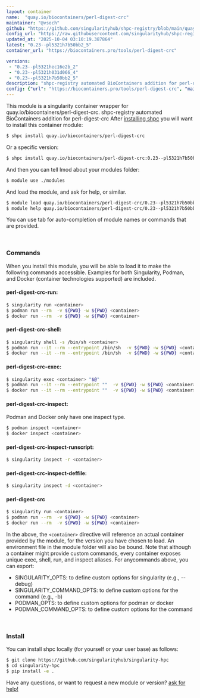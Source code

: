```yaml
---
layout: container
name:  "quay.io/biocontainers/perl-digest-crc"
maintainer: "@vsoch"
github: "https://github.com/singularityhub/shpc-registry/blob/main/quay.io/biocontainers/perl-digest-crc/container.yaml"
config_url: "https://raw.githubusercontent.com/singularityhub/shpc-registry/main/quay.io/biocontainers/perl-digest-crc/container.yaml"
updated_at: "2025-10-04 03:10:19.387864"
latest: "0.23--pl5321h7b50bb2_5"
container_url: "https://biocontainers.pro/tools/perl-digest-crc"

versions:
 - "0.23--pl5321hec16e2b_2"
 - "0.23--pl5321h031d066_4"
 - "0.23--pl5321h7b50bb2_5"
description: "shpc-registry automated BioContainers addition for perl-digest-crc"
config: {"url": "https://biocontainers.pro/tools/perl-digest-crc", "maintainer": "@vsoch", "description": "shpc-registry automated BioContainers addition for perl-digest-crc", "latest": {"0.23--pl5321h7b50bb2_5": "sha256:b4969fa35940b44f2a3dbccf8ed7444b2cef1319a91aead301cf0d118fb3ccb8"}, "tags": {"0.23--pl5321hec16e2b_2": "sha256:980dcd83f0f442d4e4db16bf476eed02493ead28e925c31b222a2dfb2acf95b3", "0.23--pl5321h031d066_4": "sha256:37459cf4d5af65211a23bd6a4731a122e81b7cc680c103bdcd46475776649676", "0.23--pl5321h7b50bb2_5": "sha256:b4969fa35940b44f2a3dbccf8ed7444b2cef1319a91aead301cf0d118fb3ccb8"}, "docker": "quay.io/biocontainers/perl-digest-crc"}
---
```


This module is a singularity container wrapper for quay.io/biocontainers/perl-digest-crc.
shpc-registry automated BioContainers addition for perl-digest-crc
After [installing shpc](#install) you will want to install this container module:


```bash
$ shpc install quay.io/biocontainers/perl-digest-crc
```

Or a specific version:

```bash
$ shpc install quay.io/biocontainers/perl-digest-crc:0.23--pl5321h7b50bb2_5
```

And then you can tell lmod about your modules folder:

```bash
$ module use ./modules
```

And load the module, and ask for help, or similar.

```bash
$ module load quay.io/biocontainers/perl-digest-crc/0.23--pl5321h7b50bb2_5
$ module help quay.io/biocontainers/perl-digest-crc/0.23--pl5321h7b50bb2_5
```

You can use tab for auto-completion of module names or commands that are provided.

<br>

### Commands

When you install this module, you will be able to load it to make the following commands accessible.
Examples for both Singularity, Podman, and Docker (container technologies supported) are included.

#### perl-digest-crc-run:

```bash
$ singularity run <container>
$ podman run --rm  -v ${PWD} -w ${PWD} <container>
$ docker run --rm  -v ${PWD} -w ${PWD} <container>
```

#### perl-digest-crc-shell:

```bash
$ singularity shell -s /bin/sh <container>
$ podman run --it --rm --entrypoint /bin/sh  -v ${PWD} -w ${PWD} <container>
$ docker run --it --rm --entrypoint /bin/sh  -v ${PWD} -w ${PWD} <container>
```

#### perl-digest-crc-exec:

```bash
$ singularity exec <container> "$@"
$ podman run --it --rm --entrypoint ""  -v ${PWD} -w ${PWD} <container> "$@"
$ docker run --it --rm --entrypoint ""  -v ${PWD} -w ${PWD} <container> "$@"
```

#### perl-digest-crc-inspect:

Podman and Docker only have one inspect type.

```bash
$ podman inspect <container>
$ docker inspect <container>
```

#### perl-digest-crc-inspect-runscript:

```bash
$ singularity inspect -r <container>
```

#### perl-digest-crc-inspect-deffile:

```bash
$ singularity inspect -d <container>
```



#### perl-digest-crc

```bash
$ singularity run <container>
$ podman run --rm  -v ${PWD} -w ${PWD} <container>
$ docker run --rm  -v ${PWD} -w ${PWD} <container>
```


In the above, the `<container>` directive will reference an actual container provided
by the module, for the version you have chosen to load. An environment file in the
module folder will also be bound. Note that although a container
might provide custom commands, every container exposes unique exec, shell, run, and
inspect aliases. For anycommands above, you can export:

 - SINGULARITY_OPTS: to define custom options for singularity (e.g., --debug)
 - SINGULARITY_COMMAND_OPTS: to define custom options for the command (e.g., -b)
 - PODMAN_OPTS: to define custom options for podman or docker
 - PODMAN_COMMAND_OPTS: to define custom options for the command

<br>

### Install

You can install shpc locally (for yourself or your user base) as follows:

```bash
$ git clone https://github.com/singularityhub/singularity-hpc
$ cd singularity-hpc
$ pip install -e .
```

Have any questions, or want to request a new module or version? [ask for help!](https://github.com/singularityhub/singularity-hpc/issues)